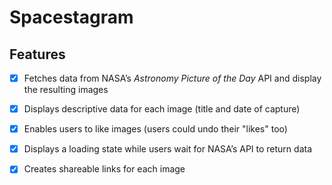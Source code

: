 # Spacestagram

## Features
* [x] Fetches data from NASA’s *Astronomy Picture of the Day* API and display the resulting images
* [x] Displays descriptive data for each image (title and date of capture)
* [x] Enables users to like images (users could undo their "likes" too)
* [x] Displays a loading state while users wait for NASA’s API to return data
* [x] Creates shareable links for each image


